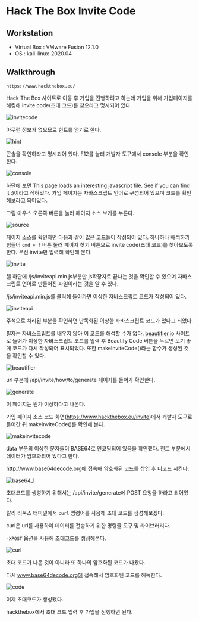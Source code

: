 # Hack The Box Invite Code

## Workstation
- Virtual Box : VMware Fusion 12.1.0
- OS : kali-linux-2020.04

## Walkthrough

```
https://www.hackthebox.eu/
```

Hack The Box 사이트로 이동 후 가입을 진행하려고 하는데 가입을 위해 가입페이지를 해킹해 invite code(초대 코드)를 찾으라고 명시되어 있다.

![invitecode]()

아무런 정보가 없으므로 힌트를 얻기로 한다.

![hint]()

콘솔을 확인하라고 명시되어 있다. F12를 눌러 개발자 도구에서 console 부분을 확인한다.

![console]()

하단에 보면 This page loads an interesting javascript file. See if you can find it :)이라고 적혀있다. 가입 페이지는 자바스크립트 언어로 구성되어 있으며 코드를 확인해보라고 되어있다.

그럼 마우스 오른쪽 버튼을 눌러 페이지 소스 보기를 누른다.

![source]()

페이지 소스를 확인하면 다음과 같이 많은 코드들이 작성되어 있다. 하나하나 해석하기 힘들어 `cmd + f` 버튼 눌러 페이지 찾기 버튼으로 invite code(초대 코드)를 찾아보도록 한다. 우선 invite만 입력해 확인해 본다.

![invite]()

젤 하단에 /js/inviteapi.min.js부분만 js확장자로 끝나는 것을 확인할 수 있으며 자바스크립트 언어로 만들어진 파일이라는 것을 알 수 있다. 

/js/inviteapi.min.js를 클릭해 들어가면 이상한 자바스크립트 코드가 작성되어 있다.

![inviteapi]()

주석으로 처리된 부분을 확인하면 난독화된 이상한 자바스크립트 코드가 있다고 되었다.

필자는 자바스크립트를 배우지 않아 이 코드를 해석할 수가 없다. [beautifier.io](beautifier.io) 사이트로 들어가 이상한 자바스크립트 코드를 입력 후 Beautify Code 버튼을 누르면 보기 좋게 코드가 다시 작성되어 표시되었다. 또한 makeInviteCode()라는 함수가 생성된 것을 확인할 수 있다.

![beautifier]()

url 부분에 /api/invite/how/to/generate 페이지를 들어가 확인한다.

![generate]()

이 페이지는 뭔가 이상하다고 나온다. 

가입 페이지 소스 코드 화면(https://www.hackthebox.eu/invite)에서 개발자 도구로 들어간 뒤 makeInviteCode()를 확인해 본다.

![makeinvitecode]()

data 부분의 이상한 문자들이 BASE64로 인코딩되어 있음을 확인했다. 힌트 부분에서 데이터가 암호화되어 있다고 한다. 

http://www.base64decode.org에 접속해 암호화된 코드를 삽입 후 디코드 시킨다.

![base64_1]()

초대코드를 생성하기 위해서는 /api/invite/generate에 POST 요청을 하라고 되어있다.

칼리 리눅스 터미널에서 `curl` 명령어를 사용해 초대 코드를 생성해보겠다. 

curl은 url를 사용하여 데이터를 전송하기 위한 명령줄 도구 및 라이브러리다.

`-XPOST` 옵션을 사용해 초대코드를 생성해본다.

![curl]()

초대 코드가 나온 것이 아니라 또 하나의 암호화된 코드가 나왔다. 

다시 www.base64decode.org에 접속해서 암호화된 코드를 해독한다. 

![code]()

이제 초대코드가 생성됐다.

hackthebox에서 초대 코드 입력 후 가입을 진행하면 된다.